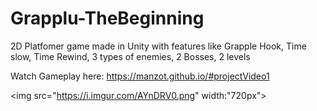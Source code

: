 # Grapplu-TheBeginning
2D Platfomer game made in Unity with features like Grapple Hook, Time slow, Time Rewind, 3 types of enemies, 2 Bosses, 2 levels


Watch Gameplay here: https://manzot.github.io/#projectVideo1

<img src="https://i.imgur.com/AYnDRV0.png" width:"720px">


